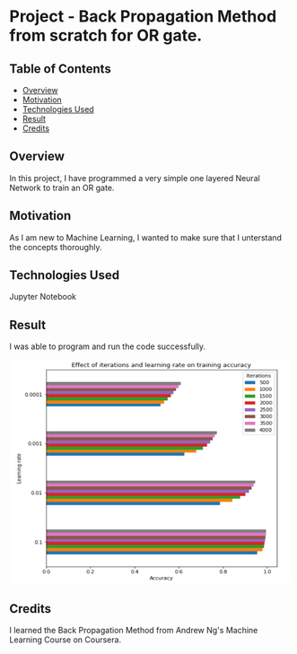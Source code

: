 # Project - Back Propagation Method from scratch for OR gate.

## Table of Contents
- [Overview](#Overview)
- [Motivation](#Motivation)
- [Technologies Used](#Technologies-Used)
- [Result](#Result)
- [Credits](#Credits)

## Overview
In this project, I have programmed a very simple one layered Neural Network to train an OR gate.

## Motivation
As I am new to Machine Learning, I wanted to make sure that I unterstand the concepts thoroughly.

## Technologies Used
Jupyter Notebook

## Result
I was able to program and run the code successfully. 

<img src = "https://github.com/Parnni/Projects/blob/main/Machine%20Learning/0_Images/ORgate.PNG" width = "500" height="400"/>

## Credits
I learned the Back Propagation Method from Andrew Ng's Machine Learning Course on Coursera.
